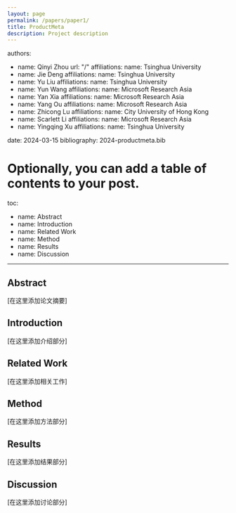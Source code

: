 ```yaml
---
layout: page
permalink: /papers/paper1/
title: ProductMeta
description: Project description
---
```



authors:
  - name: Qinyi Zhou
    url: "/"
    affiliations:
      name: Tsinghua University
  - name: Jie Deng
    affiliations:
      name: Tsinghua University
  - name: Yu Liu
    affiliations:
      name: Tsinghua University
  - name: Yun Wang
    affiliations:
      name: Microsoft Research Asia
  - name: Yan Xia
    affiliations:
      name: Microsoft Research Asia
  - name: Yang Ou
    affiliations:
      name: Microsoft Research Asia
  - name: Zhicong Lu
    affiliations:
      name: City University of Hong Kong
  - name: Scarlett Li
    affiliations:
      name: Microsoft Research Asia
  - name: Yingqing Xu
    affiliations:
      name: Tsinghua University

date: 2024-03-15
bibliography: 2024-productmeta.bib

# Optionally, you can add a table of contents to your post.
toc:
  - name: Abstract
  - name: Introduction
  - name: Related Work
  - name: Method
  - name: Results
  - name: Discussion
---

## Abstract

[在这里添加论文摘要]

## Introduction

<div class="row mt-3">
    <div class="col-sm mt-3 mt-md-0">
    </div>
</div>

[在这里添加介绍部分]

## Related Work

[在这里添加相关工作]

## Method

[在这里添加方法部分]

## Results

[在这里添加结果部分]

## Discussion

[在这里添加讨论部分] 
